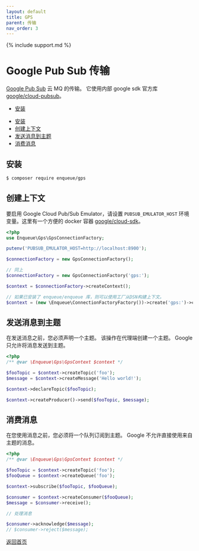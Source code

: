 ```yaml
---
layout: default
title: GPS
parent: 传输
nav_order: 3
---
```

{% include support.md %}

# Google Pub Sub 传输

[Google Pub Sub](https://cloud.google.com/pubsub/docs/) 云 MQ 的传输。
它使用内部 google sdk 官方库 [google/cloud-pubsub](https://packagist.org/packages/google/cloud-pubsub)。

- [安装](https://php-enqueue.github.io/transport/gps/#installation)

* [安装](#安装)
* [创建上下文](#创建上下文)
* [发送消息到主题](#发送消息到主题)
* [消费消息](#消费消息)

## 安装

```bash
$ composer require enqueue/gps
```

## 创建上下文

要启用 Google Cloud Pub/Sub Emulator，请设置 `PUBSUB_EMULATOR_HOST` 环境变量。这里有一个方便的 docker 容器 [google/cloud-sdk](https://hub.docker.com/r/google/cloud-sdk/)。

```php
<?php
use Enqueue\Gps\GpsConnectionFactory;

putenv('PUBSUB_EMULATOR_HOST=http://localhost:8900');

$connectionFactory = new GpsConnectionFactory();

// 同上
$connectionFactory = new GpsConnectionFactory('gps:');

$context = $connectionFactory->createContext();

// 如果已安装了 enqueue/enqueue 库，则可以使用工厂从DSN构建上下文。
$context = (new \Enqueue\ConnectionFactoryFactory())->create('gps:')->createContext();
```

## 发送消息到主题

在发送消息之前，您必须声明一个主题。
该操作在代理端创建一个主题。
Google 只允许将消息发送到主题。

```php
<?php
/** @var \Enqueue\Gps\GpsContext $context */

$fooTopic = $context->createTopic('foo');
$message = $context->createMessage('Hello world!');

$context->declareTopic($fooTopic);

$context->createProducer()->send($fooTopic, $message);
```

## 消费消息

在您使用消息之前，您必须将一个队列订阅到主题。
Google 不允许直接使用来自主题的消息。

```php
<?php
/** @var \Enqueue\Gps\GpsContext $context */

$fooTopic = $context->createTopic('foo');
$fooQueue = $context->createQueue('foo');

$context->subscribe($fooTopic, $fooQueue);

$consumer = $context->createConsumer($fooQueue);
$message = $consumer->receive();

// 处理消息

$consumer->acknowledge($message);
// $consumer->reject($message);
```

[返回首页](../index.md)
